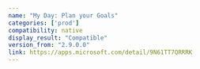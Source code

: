 ```yaml
---
name: "My Day: Plan your Goals"
categories: ['prod']
compatibility: native
display_result: "Compatible"
version_from: "2.9.0.0"
link: https://apps.microsoft.com/detail/9N61TT7QRRRK
---
```

